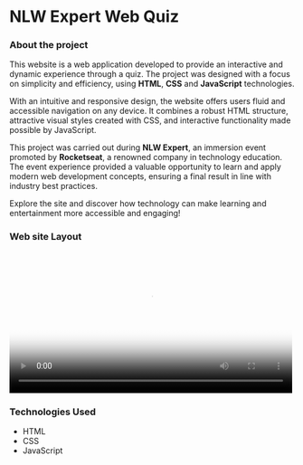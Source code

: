 # NLW Expert Web Quiz

### About the project
This website is a web application developed to provide an interactive and dynamic experience through a quiz. The project was designed with a focus on simplicity and efficiency, using **HTML**, **CSS** and **JavaScript** technologies.  

With an intuitive and responsive design, the website offers users fluid and accessible navigation on any device. It combines a robust HTML structure, attractive visual styles created with CSS, and interactive functionality made possible by JavaScript.  

This project was carried out during **NLW Expert**, an immersion event promoted by **Rocketseat**, a renowned company in technology education. The event experience provided a valuable opportunity to learn and apply modern web development concepts, ensuring a final result in line with industry best practices.  

Explore the site and discover how technology can make learning and entertainment more accessible and engaging!

### Web site Layout

<video width="500" poster="src/readmeFiles/image.png" controls>
        <source src="src/readmeFiles/2025-03-21 10-05-21.mp4" type="video/mp4">
        <p>Seu navegador não tem compatibilidade com reprodução de vídeos.</p>
</video>

### Technologies Used 

- HTML
- CSS
- JavaScript

